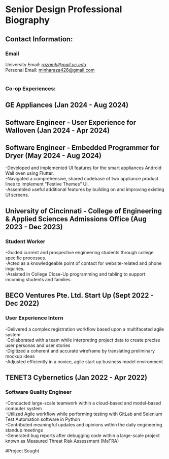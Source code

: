 # Senior Design Professional Biography
## Contact Information:
### Email
University Email: *razamh@mail.uc.edu* <br/>
Personal Email: minharaza428@gmail.com <br/>
<br/>
### Co-op Experiences:
## GE Appliances (Jan 2024 - Aug 2024)
## Software Engineer - User Experience for Walloven (Jan 2024 - Apr 2024)
## Software Engineer - Embedded Programmer for Dryer (May 2024 - Aug 2024)
-Developed and implemented UI features for the smart appliances Android Wall oven using Flutter. 
<br/>
-Navigated a comprehensive, shared codebase of two appliance product lines to implement "Festive Themes” UI. 
<br/>
-Assembled useful additional features by building on and improving existing UI screens. 
<br/>
## University of Cincinnati - College of Engineering & Applied Sciences Admissions Office (Aug 2023 - Dec 2023)
### Student Worker
-Guided current and prospective engineering students through college specific processes. 
<br/>
-Acted as a knowledgeable point of contact for website-related and phone inquiries. 
<br/>
-Assisted in College Close-Up programming and tabling to support incoming students and families. 
<br/>
## BECO Ventures Pte. Ltd. Start Up (Sept 2022 - Dec 2022)
### User Experience Intern
-Delivered a complex registration workflow based upon a multifaceted agile system 
<br/>
-Collaborated with a team while interpreting project data to create precise user personas and user stories 
<br/>
-Digitized a coherent and accurate wireframe by translating preliminary mockup ideas 
<br/>
-Adjusted efficiently in a novice, agile start up business model environment 
<br/>
## TENET3 Cybernetics (Jan 2022 - Apr 2022)
### Software Quality Engineer
-Conducted large-scale teamwork within a cloud-based and model-based computer system 
<br/>
-Utilized Agile workflow while performing testing with GitLab and Selenium Test Automation software in Python 
<br/>
-Contributed meaningful updates and opinions within the daily engineering standup meetings 
<br/>
-Generated bug reports after debugging code within a large-scale project known as Measured Threat Risk Assessment (MeTRA) 

#Project Sought


